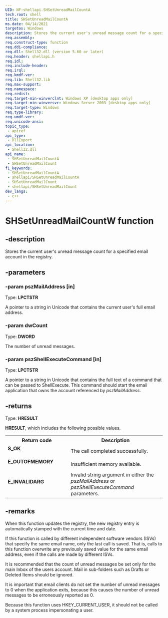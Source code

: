 ```yaml
---
UID: NF:shellapi.SHSetUnreadMailCountA
tech.root: shell 
title: SHSetUnreadMailCountA
ms.date: 04/14/2021
targetos: Windows
description: Stores the current user's unread message count for a specified email account in the registry.
req.assembly: 
req.construct-type: function
req.ddi-compliance: 
req.dll: Shell32.dll (version 5.60 or later) 
req.header: shellapi.h
req.idl: 
req.include-header: 
req.irql: 
req.kmdf-ver: 
req.lib: Shell32.lib 
req.max-support: 
req.namespace: 
req.redist: 
req.target-min-winverclnt: Windows XP [desktop apps only] 
req.target-min-winversvr: Windows Server 2003 [desktop apps only] 
req.target-type: Windows 
req.type-library: 
req.umdf-ver: 
req.unicode-ansi: 
topic_type:
 - apiref
api_type:
 - DllExport
api_location:
 - Shell32.dll
api_name:
 - SHSetUnreadMailCountA
 - SHSetUnreadMailCount
f1_keywords:
 - SHSetUnreadMailCountA
 - shellapi/SHSetUnreadMailCountA
 - SHSetUnreadMailCount
 - shellapi/SHSetUnreadMailCount
dev_langs:
 - c++
---
```


# SHSetUnreadMailCountW function

## -description

Stores the current user's unread message count for a specified email account in the registry.

## -parameters

### -param pszMailAddress [in]

Type: <b>LPCTSTR</b>

A pointer to a string in Unicode that contains the current user's full email address.

### -param dwCount

Type: <b>DWORD</b>

The number of unread messages.

### -param pszShellExecuteCommand [in]

Type: <b>LPCTSTR</b>

A pointer to a string in Unicode that contains the full text of a command that can be passed to ShellExecute. This command should start the email application that owns the account referenced by <i>pszMailAddress</i>.

## -returns

Type: <b>HRESULT</b>

<b>HRESULT</b>, which includes the following possible values.

<table>
<tr>
<th>Return code</th>
<th>Description</th>
</tr>
<tr>
<td width="40%">
<dl>
<dt><b>S_OK</b></dt>
</dl>
</td>
<td width="60%">
The call completed successfully.

</td>
</tr>
<tr>
<td width="40%">
<dl>
<dt><b>E_OUTOFMEMORY</b></dt>
</dl>
</td>
<td width="60%">
Insufficient memory available.

</td>
</tr>
<tr>
<td width="40%">
<dl>
<dt><b>E_INVALIDARG</b></dt>
</dl>
</td>
<td width="60%">
Invalid string argument in either the <i>pszMailAddress</i> or <i>pszShellExecuteCommand</i> parameters.

</td>
</tr>
</table>

## -remarks

When this function updates the registry, the new registry entry is automatically stamped with the current time and date.

If this function is called by different independent software vendors (ISVs) that specify the same email name, only the last call is saved. That is, calls to this function overwrite any previously saved value for the same email address, even if the calls are made by different ISVs.

It is recommended that the count of unread messages be set only for the main Inbox of the users account. Mail in sub-folders such as Drafts or Deleted Items should be ignored.

It is important that email clients do not set the number of unread messages to 0 when the application exits, because this causes the number of unread messages to be erroneously reported as 0.

Because this function uses HKEY_CURRENT_USER, it should not be called by a system process impersonating a user.
